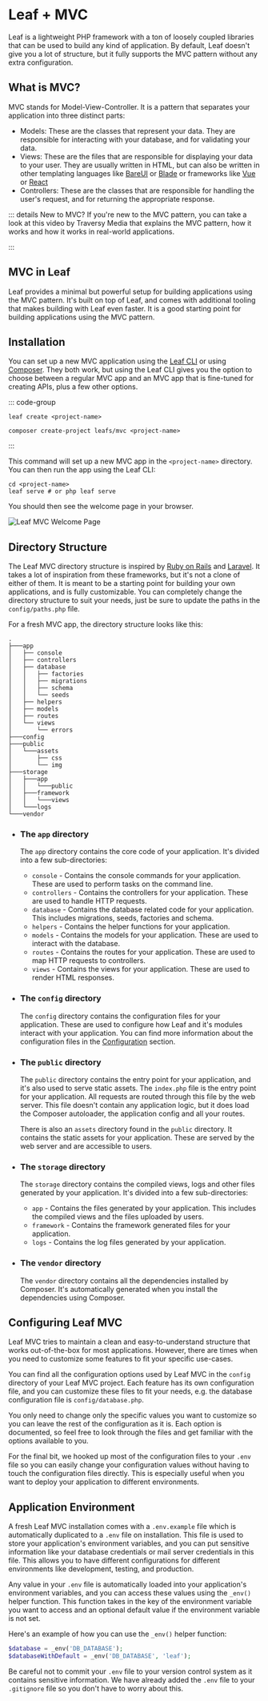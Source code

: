 # Leaf + MVC

<!-- markdownlint-disable no-inline-html -->

<script setup>
import VideoModal from '@theme/components/shared/VideoModal.vue'
</script>

Leaf is a lightweight PHP framework with a ton of loosely coupled libraries that can be used to build any kind of application. By default, Leaf doesn't give you a lot of structure, but it fully supports the MVC pattern without any extra configuration.

## What is MVC?

MVC stands for Model-View-Controller. It is a pattern that separates your application into three distinct parts:

- Models: These are the classes that represent your data. They are responsible for interacting with your database, and for validating your data.
- Views: These are the files that are responsible for displaying your data to your user. They are usually written in HTML, but can also be written in other templating languages like [BareUI](https://leafphp.dev/docs/views/bareui/) or [Blade](https://leafphp.dev/docs/views/blade/) or frameworks like [Vue](https://vuejs.org/) or [React](https://reactjs.org/)
- Controllers: These are the classes that are responsible for handling the user's request, and for returning the appropriate response.

::: details New to MVC?
If you're new to the MVC pattern, you can take a look at this video by Traversy Media that explains the MVC pattern, how it works and how it works in real-world applications.

<VideoModal
  description="If you're new to the MVC pattern, you can take a look at this video by Traversy Media that explains the MVC pattern, how it works and how it works in real-world applications."
  videoUrl="https://www.youtube.com/embed/pCvZtjoRq1I"
/>
:::

## MVC in Leaf

Leaf provides a minimal but powerful setup for building applications using the MVC pattern. It's built on top of Leaf, and comes with additional tooling that makes building with Leaf even faster. It is a good starting point for building applications using the MVC pattern.

## Installation

You can set up a new MVC application using the [Leaf CLI](/docs/cli/) or using [Composer](https://getcomposer.org/). They both work, but using the Leaf CLI gives you the option to choose between a regular MVC app and an MVC app that is fine-tuned for creating APIs, plus a few other options.

::: code-group

```bash:no-line-numbers [Leaf CLI]
leaf create <project-name>
```

```bash:no-line-numbers [Composer]
composer create-project leafs/mvc <project-name>
```

:::

This command will set up a new MVC app in the `<project-name>` directory. You can then run the app using the Leaf CLI:

```bash:no-line-numbers
cd <project-name>
leaf serve # or php leaf serve
```

You should then see the welcome page in your browser.

![Leaf MVC Welcome Page](https://user-images.githubusercontent.com/26604242/223189921-d5da1555-bc29-4f99-a3ec-d6cbfdc5350b.png)

## Directory Structure

The Leaf MVC directory structure is inspired by [Ruby on Rails](https://rubyonrails.org/) and [Laravel](https://laravel.com/). It takes a lot of inspiration from these frameworks, but it's not a clone of either of them. It is meant to be a starting point for building your own applications, and is fully customizable. You can completely change the directory structure to suit your needs, just be sure to update the paths in the `config/paths.php` file.

For a fresh MVC app, the directory structure looks like this:

```bash:no-line-numbers
.
├───app
│   ├── console
│   ├── controllers
│   ├── database
│   │   ├── factories
│   │   ├── migrations
│   │   ├── schema
│   │   └── seeds
│   ├── helpers
│   ├── models
│   ├── routes
│   └── views
│       └── errors
├───config
├───public
│   └───assets
│       ├── css
│       └── img
├───storage
│   ├───app
│   │   └───public
│   ├───framework
│   │   └───views
│   └───logs
└───vendor
```

- ### The `app` directory

  The `app` directory contains the core code of your application. It's divided into a few sub-directories:

  - `console` - Contains the console commands for your application. These are used to perform tasks on the command line.
  - `controllers` - Contains the controllers for your application. These are used to handle HTTP requests.
  - `database` - Contains the database related code for your application. This includes migrations, seeds, factories and schema.
  - `helpers` - Contains the helper functions for your application.
  - `models` - Contains the models for your application. These are used to interact with the database.
  - `routes` - Contains the routes for your application. These are used to map HTTP requests to controllers.
  - `views` - Contains the views for your application. These are used to render HTML responses.

- ### The `config` directory

  The `config` directory contains the configuration files for your application. These are used to configure how Leaf and it's modules interact with your application. You can find more information about the configuration files in the [Configuration](/docs/mvc/config) section.

- ### The `public` directory

  The `public` directory contains the entry point for your application, and it's also used to serve static assets. The `index.php` file is the entry point for your application. All requests are routed through this file by the web server. This file doesn't contain any application logic, but it does load the Composer autoloader, the application config and all your routes.

  There is also an `assets` directory found in the `public` directory. It contains the static assets for your application. These are served by the web server and are accessible to users.

- ### The `storage` directory

  The `storage` directory contains the compiled views, logs and other files generated by your application. It's divided into a few sub-directories:

  - `app` - Contains the files generated by your application. This includes the compiled views and the files uploaded by users.
  - `framework` - Contains the framework generated files for your application.
  - `logs` - Contains the log files generated by your application.

- ### The `vendor` directory

  The `vendor` directory contains all the dependencies installed by Composer. It's automatically generated when you install the dependencies using Composer.

## Configuring Leaf MVC

Leaf MVC tries to maintain a clean and easy-to-understand structure that works out-of-the-box for most applications. However, there are times when you need to customize some features to fit your specific use-cases.

You can find all the configuration options used by Leaf MVC in the `config` directory of your Leaf MVC project. Each feature has its own configuration file, and you can customize these files to fit your needs, e.g. the database configuration file is `config/database.php`.

You only need to change only the specific values you want to customize so you can leave the rest of the configuration as it is. Each option is documented, so feel free to look through the files and get familiar with the options available to you.

For the final bit, we hooked up most of the configuration files to your `.env` file so you can easily change your configuration values without having to touch the configuration files directly. This is especially useful when you want to deploy your application to different environments.

## Application Environment

A fresh Leaf MVC installation comes with a `.env.example` file which is automatically duplicated to a `.env` file on installation. This file is used to store your application's environment variables, and you can put sensitive information like your database credentials or mail server credentials in this file. This allows you to have different configurations for different environments like development, testing, and production.

Any value in your `.env` file is automatically loaded into your application's environment variables, and you can access these values using the `_env()` helper function. This function takes in the key of the environment variable you want to access and an optional default value if the environment variable is not set.

Here's an example of how you can use the `_env()` helper function:

```php
$database = _env('DB_DATABASE');
$databaseWithDefault = _env('DB_DATABASE', 'leaf');
```

Be careful not to commit your `.env` file to your version control system as it contains sensitive information. We have already added the `.env` file to your `.gitignore` file so you don't have to worry about this.
